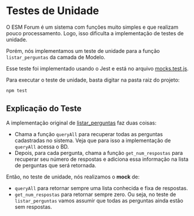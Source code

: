 # Testes de Unidade

O ESM Forum é um sistema com funções muito simples e que realizam pouco processamento. Logo, isso dificulta a implementação de testes de unidade.

Porém, nós implementamos um teste de unidade para a função `listar_perguntas` da camada de Modelo.

Esse teste foi implementado usando o Jest e está no arquivo [mocks.test.js](../testes/mocks.test.js).

Para executar o teste de unidade, basta digitar na pasta raiz do projeto:

`npm test`

## Explicação do Teste

A implementação original de [listar_perguntas](../modelo.js) faz duas coisas:

* Chama a função `queryAll` para recuperar todas as perguntas cadastradas no sistema. Veja que para isso a implementação de `queryAll` acessa o BD.
* Depois, para cada pergunta, chama a função `get_num_respostas` para recuperar seu número de respostas e adiciona essa informação na lista de perguntas que será retornada.

Então, no teste de unidade, nós realizamos o **mock** de:

* `queryAll` para retornar sempre uma lista conhecida e fixa de respostas.
* `get_num_respostas` para retornar sempre zero. Ou seja, no teste de `listar_perguntas` vamos assumir que todas as perguntas ainda estão sem respostas.